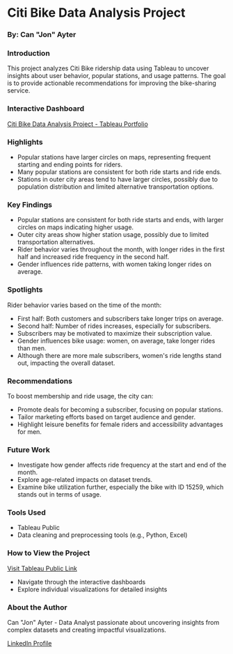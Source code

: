 # Citi Bike Data Analysis Project

### By: Can "Jon" Ayter

### Introduction
This project analyzes Citi Bike ridership data using Tableau to uncover insights about user behavior, popular stations, and usage patterns. The goal is to provide actionable recommendations for improving the bike-sharing service.

### Interactive Dashboard
[Citi Bike Data Analysis Project - Tableau Portfolio](https://public.tableau.com/app/profile/canayter/viz/module18-tableau/CityBikeAnalysis)

### Highlights
* Popular stations have larger circles on maps, representing frequent starting and ending points for riders.
* Many popular stations are consistent for both ride starts and ride ends.
* Stations in outer city areas tend to have larger circles, possibly due to population distribution and limited alternative transportation options.

### Key Findings

* Popular stations are consistent for both ride starts and ends, with larger circles on maps indicating higher usage.
* Outer city areas show higher station usage, possibly due to limited transportation alternatives.
* Rider behavior varies throughout the month, with longer rides in the first half and increased ride frequency in the second half.
* Gender influences ride patterns, with women taking longer rides on average.

### Spotlights
Rider behavior varies based on the time of the month:
* First half: Both customers and subscribers take longer trips on average.
* Second half: Number of rides increases, especially for subscribers.
* Subscribers may be motivated to maximize their subscription value.
* Gender influences bike usage: women, on average, take longer rides than men.
* Although there are more male subscribers, women's ride lengths stand out, impacting the overall dataset.

### Recommendations
To boost membership and ride usage, the city can:
* Promote deals for becoming a subscriber, focusing on popular stations.
* Tailor marketing efforts based on target audience and gender.
* Highlight leisure benefits for female riders and accessibility advantages for men.

### Future Work
* Investigate how gender affects ride frequency at the start and end of the month.
* Explore age-related impacts on dataset trends.
* Examine bike utilization further, especially the bike with ID 15259, which stands out in terms of usage.

### Tools Used
* Tableau Public
* Data cleaning and preprocessing tools (e.g., Python, Excel)

### How to View the Project

[Visit Tableau Public Link](https://public.tableau.com/app/profile/canayter/viz/module18-tableau/CityBikeAnalysis)
* Navigate through the interactive dashboards
* Explore individual visualizations for detailed insights

### About the Author
Can "Jon" Ayter - Data Analyst passionate about uncovering insights from complex datasets and creating impactful visualizations.

[LinkedIn Profile](https://www.linkedin.com/in/canayter/)

